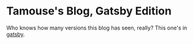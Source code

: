 # Tamouse's Blog, Gatsby Edition

[gatsby]: https://next.gatsbyjs.org/ "Gatsby v2 Documentation"

Who knows how many versions this blog has seen, really? This one's in [gatsby].
